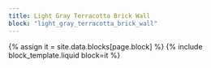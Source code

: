 ```yaml
---
title: Light Gray Terracotta Brick Wall
block: "light_gray_terracotta_brick_wall"
---
```


{% assign it = site.data.blocks[page.block] %}
{% include block_template.liquid block=it %}

